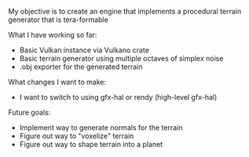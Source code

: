 My objective is to create an engine that implements a procedural terrain generator that is tera-formable

What I have working so far:
* Basic Vulkan instance via Vulkano crate
* Basic terrain generator using multiple octaves of simplex noise
* .obj exporter for the generated terrain

What changes I want to make:
* I want to switch to using gfx-hal or rendy (high-level gfx-hal)

Future goals:
* Implement way to generate normals for the terrain
* Figure out way to "voxelize" terrain
* Figure out way to shape terrain into a planet